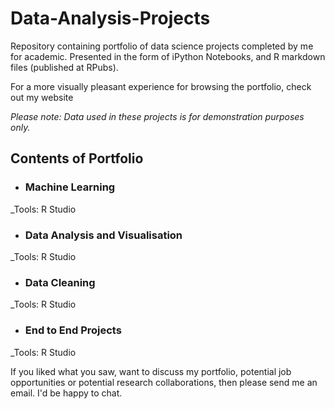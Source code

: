 # Data-Analysis-Projects

Repository containing portfolio of data science projects completed by me for academic. Presented in the form of iPython Notebooks, and R markdown files (published at RPubs).

For a more visually pleasant experience for browsing the portfolio, check out my website



_Please note: Data used in these projects is for demonstration purposes only._

## Contents of Portfolio

- ### Machine Learning

	
 _Tools: R Studio

- ### Data Analysis and Visualisation
	
		
 _Tools: R Studio


- ### Data Cleaning

_Tools: R Studio



- ### End to End Projects


_Tools: R Studio



If you liked what you saw, want to discuss my portfolio, potential job opportunities or potential research collaborations, then please send me an email. I'd be happy to chat.

